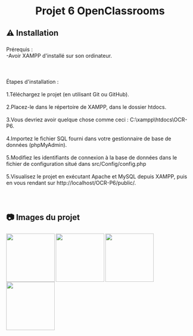 <h1 align="center">Projet 6 OpenClassrooms</h1>

###

<h2 align="left">⚠️  Installation</h2>

###

<p align="left">Prérequis :<br>      -Avoir XAMPP d'installé sur son ordinateur.</p>

###

<br clear="both">

<p align="left">Étapes d'installation :<br><br>1.Téléchargez le projet (en utilisant Git ou GitHub).<br><br>2.Placez-le dans le répertoire de XAMPP, dans le dossier htdocs.<br><br>3.Vous devriez avoir quelque chose comme ceci : C:\xampp\htdocs\OCR-P6.<br><br>4.Importez le fichier SQL fourni dans votre gestionnaire de base de données (phpMyAdmin).<br><br>5.Modifiez les identifiants de connexion à la base de données dans le fichier de configuration situé dans src/Config/config.php<br><br>5.Visualisez le projet en exécutant Apache et MySQL depuis XAMPP, puis en vous rendant sur http://localhost/OCR-P6/public/.</p>

###

<br clear="both">

<h2 align="left">📷 Images du projet</h2>

###

<img align="left" height="130" src="https://i.imgur.com/I1PMJHj.png"  />

###

<img align="left" height="130" src="https://i.imgur.com/xWeGafY.png"  />

###

<img align="left" height="130" src="https://i.imgur.com/Dq8JsRp.png"  />

###

<img align="left" height="130" src="https://i.imgur.com/gqQUh7r.png"  />

###
